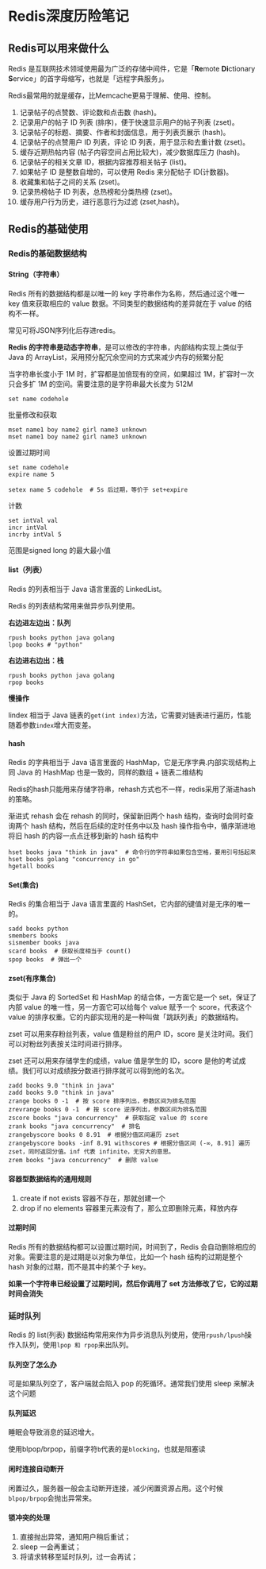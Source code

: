 # Redis深度历险笔记

## Redis可以用来做什么

Redis 是互联网技术领域使用最为广泛的存储中间件，它是「**Re**mote **Di**ctionary **S**ervice」的首字母缩写，也就是「远程字典服务」。

Redis最常用的就是缓存，比Memcache更易于理解、使用、控制。

1. 记录帖子的点赞数、评论数和点击数 (hash)。
2. 记录用户的帖子 ID 列表 (排序)，便于快速显示用户的帖子列表 (zset)。
3. 记录帖子的标题、摘要、作者和封面信息，用于列表页展示 (hash)。
4. 记录帖子的点赞用户 ID 列表，评论 ID 列表，用于显示和去重计数 (zset)。
5. 缓存近期热帖内容 (帖子内容空间占用比较大)，减少数据库压力 (hash)。
6. 记录帖子的相关文章 ID，根据内容推荐相关帖子 (list)。
7. 如果帖子 ID 是整数自增的，可以使用 Redis 来分配帖子 ID(计数器)。
8. 收藏集和帖子之间的关系 (zset)。
9. 记录热榜帖子 ID 列表，总热榜和分类热榜 (zset)。
10. 缓存用户行为历史，进行恶意行为过滤 (zset,hash)。

## Redis的基础使用

### Redis的基础数据结构

#### String（字符串）

Redis 所有的数据结构都是以唯一的 key 字符串作为名称，然后通过这个唯一 key 值来获取相应的 value 数据。不同类型的数据结构的差异就在于 value 的结构不一样。

常见可将JSON序列化后存进redis。

**Redis 的字符串是动态字符串**，是可以修改的字符串，内部结构实现上类似于 Java 的 ArrayList，采用预分配冗余空间的方式来减少内存的频繁分配

当字符串长度小于 1M 时，扩容都是加倍现有的空间，如果超过 1M，扩容时一次只会多扩 1M 的空间。需要注意的是字符串最大长度为 512M

```
set name codehole
```

批量修改和获取

```
mset name1 boy name2 girl name3 unknown
mset name1 boy name2 girl name3 unknown
```

设置过期时间

```
set name codehole
expire name 5

setex name 5 codehole  # 5s 后过期，等价于 set+expire
```

计数

```
set intVal val
incr intVal
incrby intVal 5
```

范围是signed long 的最大最小值

#### list（列表）

Redis 的列表相当于 Java 语言里面的 LinkedList。

Redis 的列表结构常用来做异步队列使用。

**右边进左边出：队列**

```
rpush books python java golang
lpop books # "python"
```

**右边进右边出：栈**

```
rpush books python java golang
rpop books
```

**慢操作**

lindex 相当于 Java 链表的`get(int index)`方法，它需要对链表进行遍历，性能随着参数`index`增大而变差。

#### hash

Redis 的字典相当于 Java 语言里面的 HashMap，它是无序字典.内部实现结构上同 Java 的 HashMap 也是一致的，同样的数组 + 链表二维结构

Redis的hash只能用来存储字符串，rehash方式也不一样，redis采用了渐进hash的策略。

渐进式 rehash 会在 rehash 的同时，保留新旧两个 hash 结构，查询时会同时查询两个 hash 结构，然后在后续的定时任务中以及 hash 操作指令中，循序渐进地将旧 hash 的内容一点点迁移到新的 hash 结构中

```
hset books java "think in java"  # 命令行的字符串如果包含空格，要用引号括起来
hset books golang "concurrency in go"
hgetall books
```

#### Set(集合)

Redis 的集合相当于 Java 语言里面的 HashSet，它内部的键值对是无序的唯一的。

```
sadd books python
smembers books
sismember books java
scard books  # 获取长度相当于 count()
spop books  # 弹出一个
```

#### zset(有序集合)

类似于 Java 的 SortedSet 和 HashMap 的结合体，一方面它是一个 set，保证了内部 value 的唯一性，另一方面它可以给每个 value 赋予一个 score，代表这个 value 的排序权重。它的内部实现用的是一种叫做「跳跃列表」的数据结构。

zset 可以用来存粉丝列表，value 值是粉丝的用户 ID，score 是关注时间。我们可以对粉丝列表按关注时间进行排序。

zset 还可以用来存储学生的成绩，value 值是学生的 ID，score 是他的考试成绩。我们可以对成绩按分数进行排序就可以得到他的名次。

```
zadd books 9.0 "think in java"
zadd books 9.0 "think in java"
zrange books 0 -1  # 按 score 排序列出，参数区间为排名范围
zrevrange books 0 -1  # 按 score 逆序列出，参数区间为排名范围
zscore books "java concurrency"  # 获取指定 value 的 score
zrank books "java concurrency"  # 排名
zrangebyscore books 0 8.91  # 根据分值区间遍历 zset
zrangebyscore books -inf 8.91 withscores # 根据分值区间 (-∞, 8.91] 遍历 zset，同时返回分值。inf 代表 infinite，无穷大的意思。
zrem books "java concurrency"  # 删除 value
```

#### 容器型数据结构的通用规则

1. create if not exists 容器不存在，那就创建一个
2. drop if no elements 容器里元素没有了，那么立即删除元素，释放内存

#### 过期时间

Redis 所有的数据结构都可以设置过期时间，时间到了，Redis 会自动删除相应的对象。需要注意的是过期是以对象为单位，比如一个 hash 结构的过期是整个 hash 对象的过期，而不是其中的某个子 key。

**如果一个字符串已经设置了过期时间，然后你调用了 set 方法修改了它，它的过期时间会消失**

### 延时队列

Redis 的 list(列表) 数据结构常用来作为异步消息队列使用，使用`rpush/lpush`操作入队列，使用`lpop 和 rpop`来出队列。

#### 队列空了怎么办

可是如果队列空了，客户端就会陷入 pop 的死循环。通常我们使用 sleep 来解决这个问题

#### 队列延迟

睡眠会导致消息的延迟增大。

使用blpop/brpop，前缀字符`b`代表的是`blocking`，也就是阻塞读

#### 闲时连接自动断开

闲置过久，服务器一般会主动断开连接，减少闲置资源占用。这个时候`blpop/brpop`会抛出异常来。

#### 锁冲突的处理

1. 直接抛出异常，通知用户稍后重试；
2. sleep 一会再重试；
3. 将请求转移至延时队列，过一会再试；